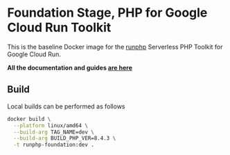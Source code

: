 # Foundation Stage, PHP for Google Cloud Run Toolkit

This is the baseline Docker image for the [runphp](https://github.com/thinkfluent/runphp) Serverless PHP Toolkit for Google Cloud Run.

**All the documentation and guides [are here](https://github.com/thinkfluent/runphp)**

## Build
Local builds can be performed as follows

```bash
docker build \
  --platform linux/amd64 \
  --build-arg TAG_NAME=dev \
  --build-arg BUILD_PHP_VER=8.4.3 \
  -t runphp-foundation:dev .
```
